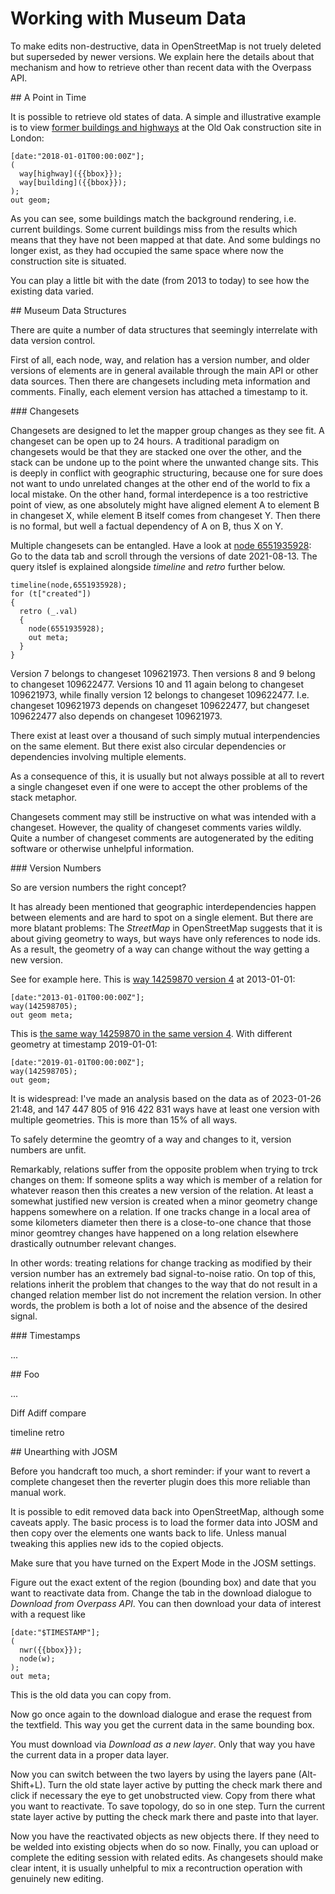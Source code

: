 Working with Museum Data
========================

To make edits non-destructive,
data in OpenStreetMap is not truely deleted but superseded by newer versions.
We explain here the details about that mechanism
and how to retrieve other than recent data with the Overpass API.

<a name="date"/>
## A Point in Time

It is possible to retrieve old states of data.
A simple and illustrative example is to view [former buildings and highways](https://overpass-turbo.eu/?lat=51.525&lon=-0.25&zoom=16&Q=CGI_STUB) at the Old Oak construction site in London: 

    [date:"2018-01-01T00:00:00Z"];
    (
      way[highway]({{bbox}});
      way[building]({{bbox}});
    );
    out geom;

As you can see, some buildings match the background rendering, i.e. current buildings.
Some current buildings miss from the results which means that they have not been mapped at that date.
And some buldings no longer exist, as they had occupied the same space where now the construction site is situated.

You can play a little bit with the date (from 2013 to today) to see how the existing data varied.

<a name="museum_model"/>
## Museum Data Structures

There are quite a number of data structures that seemingly interrelate with data version control.

First of all, each node, way, and relation has a version number,
and older versions of elements are in general available through the main API or other data sources.
Then there are changesets including meta information and comments.
Finally, each element version has attached a timestamp to it.

<a name="changesets"/>
### Changesets

Changesets are designed to let the mapper group changes as they see fit.
A changeset can be open up to 24 hours.
A traditional paradigm on changesets would be that they are stacked one over the other,
and the stack can be undone up to the point where the unwanted change sits.
This is deeply in conflict with geographic structuring,
because one for sure does not want to undo unrelated changes at the other end of the world to fix a local mistake.
On the other hand, formal interdepence is a too restrictive point of view,
as one absolutely might have aligned element A to element B in changeset X,
while element B itself comes from changeset Y.
Then there is no formal, but well a factual dependency of A on B, thus X on Y.

Multiple changesets can be entangled. Have a look at [node 6551935928](https://overpass-turbo.eu/?lat=51.49824&lon=-0.06385&zoom=20&Q=CGI_STUB):
Go to the data tab and scroll through the versions of date 2021-08-13.
The query itslef is explained alongside *timeline* and *retro* further below.

    timeline(node,6551935928);
    for (t["created"])
    {
      retro (_.val)
      {
        node(6551935928);
        out meta;
      }
    }

Version 7 belongs to changeset 109621973.
Then versions 8 and 9 belong to changeset 109622477.
Versions 10 and 11 again belong to changeset 109621973, while finally version 12 belongs to changeset 109622477.
I.e. changeset 109621973 depends on changeset 109622477, but changeset 109622477 also depends on changeset 109621973.

There exist at least over a thousand of such simply mutual interpendencies on the same element.
But there exist also circular dependencies or dependencies involving multiple elements.

As a consequence of this, it is usually but not always possible at all to revert a single changeset
even if one were to accept the other problems of the stack metaphor.

Changesets comment may still be instructive on what was intended with a changeset.
However, the quality of changeset comments varies wildly.
Quite a number of changeset comments are autogenerated by the editing software or otherwise unhelpful information.

<a name="versions"/>
### Version Numbers

So are version numbers the right concept?

It has already been mentioned that geographic interdependencies happen between elements
and are hard to spot on a single element.
But there are more blatant problems:
The *StreetMap* in OpenStreetMap suggests that it is about giving geometry to ways,
but ways have only references to node ids.
As a result, the geometry of a way can change without the way getting a new version.

See for example here. This is [way 14259870 version 4](https://overpass-turbo.eu/?lat=52.4318&lon=13.5338&zoom=20&Q=CGI_STUB) at 2013-01-01:

    [date:"2013-01-01T00:00:00Z"];
    way(142598705);
    out geom meta;

This is [the same way 14259870 in the same version 4](https://overpass-turbo.eu/?lat=52.4318&lon=13.5338&zoom=20&Q=CGI_STUB). With different geometry at timestamp 2019-01-01:

    [date:"2019-01-01T00:00:00Z"];
    way(142598705);
    out geom;


It is widespread: I've made an analysis based on the data as of 2023-01-26 21:48,
and 147 447 805 of 916 422 831 ways have at least one version with multiple geometries.
This is more than 15% of all ways.

To safely determine the geomtry of a way and changes to it, version numbers are unfit.

Remarkably, relations suffer from the opposite problem when trying to trck changes on them:
If someone splits a way which is member of a relation for whatever reason
then this creates a new version of the relation.
At least a somewhat justified new version is created when a minor geometry change happens somewhere on a relation.
If one tracks change in a local area of some kilometers diameter then there is a close-to-one chance
that those minor geomtrey changes have happened on a long relation elsewhere drastically outnumber relevant changes.

In other words: treating relations for change tracking as modified by their version number has an extremely bad signal-to-noise ratio.
On top of this, relations inherit the problem that changes to the way
that do not result in a changed relation member list do not increment the relation version.
In other words, the problem is both a lot of noise and the absence of the desired signal.

<a name="timestamps"/>
### Timestamps

...

<a name="foo"/>
## Foo

...

Diff
Adiff
compare

timeline
retro

<a name="josm"/>
## Unearthing with JOSM

Before you handcraft too much, a short reminder:
if your want to revert a complete changeset then the reverter plugin does this more reliable than manual work.

It is possible to edit removed data back into OpenStreetMap, although some caveats apply.
The basic process is to load the former data into JOSM and then copy over the elements one wants back to life.
Unless manual tweaking this applies new ids to the copied objects.

Make sure that you have turned on the Expert Mode in the JOSM settings.

Figure out the exact extent of the region (bounding box) and date that you want to reactivate data from.
Change the tab in the download dialogue to *Download from Overpass API*.
You can then download your data of interest with a request like

    [date:"$TIMESTAMP"];
    (
      nwr({{bbox}});
      node(w);
    );
    out meta;

This is the old data you can copy from.

Now go once again to the download dialogue and erase the request from the textfield.
This way you get the current data in the same bounding box.

You must download via *Download as a new layer*.
Only that way you have the current data in a proper data layer.

Now you can switch between the two layers by using the layers pane (Alt-Shift+L).
Turn the old state layer active by putting the check mark there and click if necessary the eye to get unobstructed view.
Copy from there what you want to reactivate. To save topology, do so in one step.
Turn the current state layer active by putting the check mark there and paste into that layer.

Now you have the reactivated objects as new objects there.
If they need to be welded into existing objects when do so now.
Finally, you can upload or complete the editing session with related edits.
As changesets should make clear intent, it is usually unhelpful
to mix a recontruction operation with genuinely new editing.
